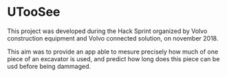 # UTooSee

This project was developed during the Hack Sprint organized by Volvo construction equipment and Volvo connected solution, on november 2018.

This aim  was to provide an app able to mesure precisely how much of one piece of an excavator is used, and predict how long does this piece can be usd before being dammaged. 

